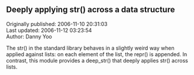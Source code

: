## Deeply applying str() across a data structure  
Originally published: 2006-11-10 20:31:03  
Last updated: 2006-11-12 03:23:54  
Author: Danny Yoo  
  
The str() in the standard library behaves in a slightly weird way when applied against lists: on each element of the list, the repr() is appended.  In contrast, this module provides a deep_str() that deeply applies str() across lists.